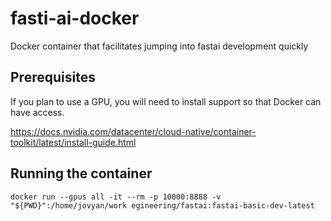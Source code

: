 # fasti-ai-docker
Docker container that facilitates jumping into fastai development quickly


## Prerequisites
If you plan to use a GPU, you will need to install support so that Docker can have access.


https://docs.nvidia.com/datacenter/cloud-native/container-toolkit/latest/install-guide.html

## Running the container
`docker run --gpus all -it --rm -p 10000:8888 -v "${PWD}":/home/jovyan/work egineering/fastai:fastai-basic-dev-latest`

